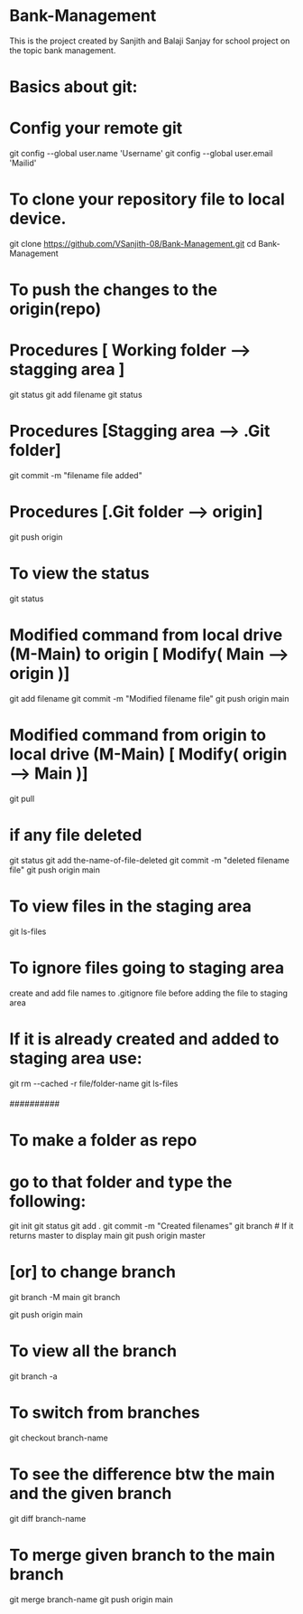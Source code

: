 # Bank-Management
This is the project created by Sanjith and Balaji Sanjay for school project on the topic bank management.

# Basics about git:

# Config your remote git
git config --global user.name 'Username'
git config --global user.email 'Mailid'

# To clone your repository file to local device.
git clone https://github.com/VSanjith-08/Bank-Management.git
cd Bank-Management

# To push the changes to the origin(repo)
# Procedures [ Working folder --> stagging area ]
git status
git add filename
git status

# Procedures [Stagging area --> .Git folder]
git commit -m "filename file added"

# Procedures [.Git folder --> origin]
git push origin

# To view the status
git status

# Modified command from local drive (M-Main) to origin [ Modify( Main --> origin )]
git add filename
git commit -m "Modified filename file"
git push origin main

# Modified command from origin to local drive (M-Main) [ Modify( origin --> Main )]
git pull

# if any file deleted
git status 
git add the-name-of-file-deleted 
git commit -m "deleted filename file"
git push origin main

# To view files in the staging area
git ls-files

# To ignore files going to staging area
create and add file names to .gitignore file before adding the file to staging area
# If it is already created and added to staging area use:
git rm --cached -r file/folder-name
git ls-files



###### ########## ######
# To make a folder as repo
# go to that folder and type the following:
git init 
git status
git add .
git commit -m "Created filenames"
git branch # If it returns master to display main
git push origin master

# [or] to change branch
git branch -M main
git branch

git push origin main

# To view all the branch
git branch -a

# To switch from branches
git checkout branch-name

# To see the difference btw the main and the given branch
git diff branch-name 

# To merge given branch to the main branch
git merge branch-name
git push origin main